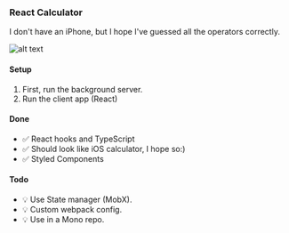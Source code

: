 
### React Calculator 
I don't have an iPhone, but I hope I've guessed all the operators correctly.


![alt text](help/demo.gif)


#### Setup
1. First, run the background server.
2. Run the client app (React)





#### Done
- ✅  React hooks and TypeScript
- ✅  Should look like iOS calculator, I hope so:)
- ✅  Styled Components


#### Todo

- 💡 Use State manager (MobX).
- 💡 Custom webpack config.
- 💡 Use in a Mono repo.







